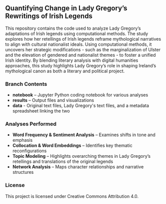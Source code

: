 ## Quantifying Change in Lady Gregory’s Rewritings of Irish Legends  
This repository contains the code used to analyze Lady Gregory’s adaptations of Irish legends using computational methods. The study explores how her retellings of Irish legends reframe mythological narratives to align with cultural nationalist ideals. Using computational methods, it uncovers her strategic modifications - such as the marginalization of Ulster and the elevation of gendered and nationalist themes - to foster a unified Irish identity. By blending literary analysis with digital humanities approaches, this study highlights Lady Gregory’s role in shaping Ireland’s mythological canon as both a literary and political project.

### Branch Contents
- **notebook** – Jupyter Python coding notebook for various analyses
- **results** – Output files and visualizations
- **data** - Original text files, Lady Gregory's text files, and a metadata spreadsheet linking the two

### Analyses Performed
- **Word Frequency & Sentiment Analysis** – Examines shifts in tone and emphasis
- **Collocation & Word Embeddings** – Identifies key thematic reconfigurations
- **Topic Modeling** – Highlights overarching themes in Lady Gregory’s retellings and translations of the original legends
- **Network Analysis** – Maps character relationships and narrative structures

### License
This project is licensed under Creative Commons Attribution 4.0.
